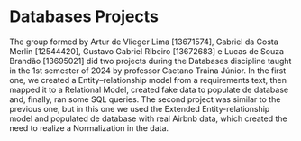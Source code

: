 # Databases Projects

The group formed by Artur de Vlieger Lima [13671574], Gabriel da Costa Merlin [12544420], Gustavo Gabriel Ribeiro [13672683] e Lucas de Souza Brandão [13695021] did two projects during the Databases discipline taught in the 1st semester of 2024 by professor Caetano Traina Júnior. In the first one, we created a Entity–relationship model from a requirements text, then mapped it to a Relational Model, created fake data to populate de database and, finally, ran some SQL queries. The second project was similar to the previous one, but in this one we used the Extended Entity-relationship model and populated de database with real Airbnb data, which created the need to realize a Normalization in the data.
